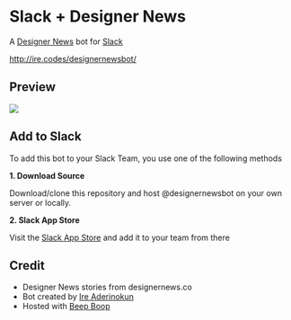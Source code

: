 # Slack + Designer News

A [Designer News](http://designernews.co) bot for [Slack](http://slack.com)

http://ire.codes/designernewsbot/


## Preview

![](http://ire.codes/designernewsbot/img/demo.gif)


## Add to Slack

To add this bot to your Slack Team, you use one of the following methods

**1. Download Source**

Download/clone this repository and host @designernewsbot on your own server or locally.

**2. Slack App Store**

Visit the [Slack App Store](https://abidixyz.slack.com/apps/A0X9WRNQ5-designernewsbot) and add it to your team from there

## Credit

- Designer News stories from designernews.co
- Bot created by [Ire Aderinokun](http://twitter.com/ireaderinokun)
- Hosted with [Beep Boop](https://beepboophq.com/)
